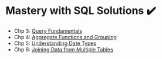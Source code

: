 # Mastery with SQL Solutions ✔️

* Chp 3: [Query Fundamentals](https://github.com/carlcorder/mastery-with-sql-solutions/blob/master/exercises-chp3.md)
* Chp 4: [Aggregate Functions and Grouping](https://github.com/carlcorder/mastery-with-sql-solutions/blob/master/exercises-chp4.md)
* Chp 5: [Understanding Date Types](https://github.com/carlcorder/mastery-with-sql-solutions/blob/master/exercises-chp5.md)
* Chp 6: [Joining Data from Multiple Tables](https://github.com/carlcorder/mastery-with-sql-solutions/blob/master/exercises-chp6.md)
